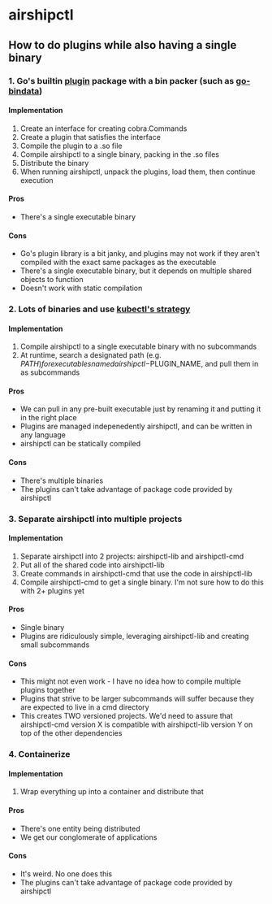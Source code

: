 airshipctl
==========

How to do plugins while also having a single binary
---------------------------------------------------

### 1. Go's builtin [plugin][plugin] package with a bin packer (such as [go-bindata][bindata])
#### Implementation
  1. Create an interface for creating cobra.Commands
  2. Create a plugin that satisfies the interface
  3. Compile the plugin to a .so file
  4. Compile airshipctl to a single binary, packing in the .so files
  5. Distribute the binary
  6. When running airshipctl, unpack the plugins, load them, then continue
     execution
#### Pros
  - There's a single executable binary
#### Cons
  - Go's plugin library is a bit janky, and plugins may not work if they aren't
    compiled with the exact same packages as the executable
  - There's a single executable binary, but it depends on multiple shared
    objects to function
  - Doesn't work with static compilation

### 2. Lots of binaries and use [kubectl's strategy][kubectl-plugin]
#### Implementation
  1. Compile airshipctl to a single executable binary with no subcommands
  2. At runtime, search a designated path (e.g. $PATH) for executables named
     airshipctl-$PLUGIN_NAME, and pull them in as subcommands
#### Pros
  - We can pull in any pre-built executable just by renaming it and putting it
    in the right place
  - Plugins are managed indepenedently airshipctl, and can be written in any
    language
  - airshipctl can be statically compiled
#### Cons
  - There's multiple binaries
  - The plugins can't take advantage of package code provided by airshipctl

### 3. Separate airshipctl into multiple projects
#### Implementation
  1. Separate airshipctl into 2 projects: airshipctl-lib and airshipctl-cmd
  2. Put all of the shared code into airshipctl-lib
  3. Create commands in airshipctl-cmd that use the code in airshipctl-lib
  4. Compile airshipctl-cmd to get a single binary. I'm not sure how to do this
     with 2+ plugins yet
#### Pros
  - Single binary
  - Plugins are ridiculously simple, leveraging airshipctl-lib and creating
    small subcommands
#### Cons
  - This might not even work - I have no idea how to compile multiple plugins
    together
  - Plugins that strive to be larger subcommands will suffer because they are
    expected to live in a cmd directory
  - This creates TWO versioned projects. We'd need to assure that
    airshipctl-cmd version X is compatible with airshipctl-lib version Y on top
    of the other dependencies

### 4. Containerize
#### Implementation
  1. Wrap everything up into a container and distribute that
#### Pros
  - There's one entity being distributed
  - We get our conglomerate of applications
#### Cons
  - It's weird. No one does this
  - The plugins can't take advantage of package code provided by airshipctl


[plugin]: https://golang.org/pkg/plugin/
[bindata]: https://github.com/jteeuwen/go-bindata
[kubectl-plugin]: https://github.com/kubernetes/kubernetes/blob/master/pkg/kubectl/cmd/cmd.go#L327-L408
